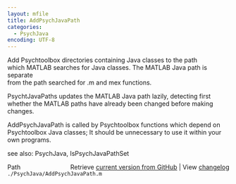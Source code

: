 ```yaml
---
layout: mfile
title: AddPsychJavaPath
categories:
  - PsychJava
encoding: UTF-8
---
```


Add Psychtoolbox directories containing Java classes to the path  
which MATLAB searches for Java classes.  The MATLAB Java path is separate  
from the path searched for .m and mex functions.  

PsychtJavaPaths updates the MATLAB Java path lazily, detecting first  
whether the MATLAB paths have already been changed before making changes.  

AddPsychJavaPath is called by Psychtoolbox functions which depend on  
Psychtoolbox Java classes; It should be unnecessary to use it within your  
own programs.  

see also: PsychJava, IsPsychJavaPathSet  


<div class="code_header" style="text-align:right;">
  <span style="float:left;">Path&nbsp;&nbsp;</span> <span class="counter">Retrieve <a href=
  "https://raw.github.com/Psychtoolbox-3/Psychtoolbox-3/beta/./PsychJava/AddPsychJavaPath.m">current version from GitHub</a> | View <a href=
  "https://github.com/Psychtoolbox-3/Psychtoolbox-3/commits/beta/./PsychJava/AddPsychJavaPath.m">changelog</a></span>
</div>
<div class="code">
  <code>./PsychJava/AddPsychJavaPath.m</code>
</div>
